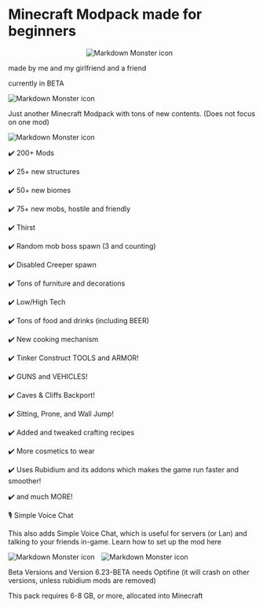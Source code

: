 # Minecraft Modpack made for beginners

<p align="center">
  <img src="https://imgur.com/DkX4rpO.png" alt="Markdown Monster icon" style="margin-right: 10px;" />

made by me and my girlfriend and a friend

currently in BETA

<img src="https://imgur.com/GzkkGr4.png" alt="Markdown Monster icon" style="margin-right: 10px;" />

Just another Minecraft Modpack with tons of new contents. (Does not focus on one mod)

<img src="https://imgur.com/SAQ2pF6.png" alt="Markdown Monster icon" style="margin-right: 10px;" />
  
</p>

✔️ 200+ Mods

✔️ 25+ new structures

✔️ 50+ new biomes

✔️ 75+ new mobs, hostile and friendly

✔️ Thirst

✔️ Random mob boss spawn (3 and counting)

✔️ Disabled Creeper spawn

✔️ Tons of furniture and decorations

✔️ Low/High Tech

✔️ Tons of food and drinks (including BEER)

✔️ New cooking mechanism

✔️ Tinker Construct TOOLS and ARMOR!

✔️ GUNS and VEHICLES!

✔️ Caves & Cliffs Backport!

✔️ Sitting, Prone, and Wall Jump!

✔️ Added and tweaked crafting recipes

✔️ More cosmetics to wear

✔️ Uses Rubidium and its addons which makes the game run faster and smoother!

✔️ and much MORE!


🎙️ Simple Voice Chat

This also adds Simple Voice Chat, which is useful for servers (or Lan) and talking to your friends in-game. Learn how to set up the mod here

<img src="https://imgur.com/zxMdvIt.png" alt="Markdown Monster icon" style="margin-right: 10px;" />

<img src="https://imgur.com/xatML9E.png" alt="Markdown Monster icon" style="margin-right: 10px;" />

Beta Versions and Version 6.23-BETA needs Optifine (it will crash on other versions, unless rubidium mods are removed)

This pack requires 6-8 GB, or more, allocated into Minecraft
